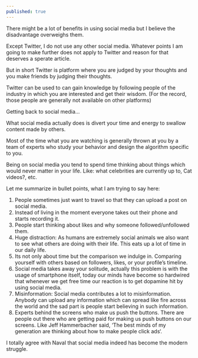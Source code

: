 ```yaml
---
published: true
---
```

There might be a lot of benefits in using social media but I believe the disadvantage overweighs them.

Except Twitter, I do not use any other social media. Whatever points I am going to make further does not apply to Twitter and reason for that deserves a sperate article.

But in short Twitter is platform where you are judged by your thoughts and you make friends by judging their thoughts.

Twitter can be used to can gain knowledge by following people of the industry in which you are interested and get their wisdom. (For the record, those people are generally not available on other platforms)

Getting back to social media…

What social media actually does is divert your time and energy to swallow content made by others.

Most of the time what you are watching is generally thrown at you by a team of experts who study your behavior and design the algorithm specific to you.

Being on social media you tend to spend time thinking about things which would never matter in your life. Like: what celebrities are currently up to, Cat videos?, etc.

Let me summarize in bullet points, what I am trying to say here:

1. People sometimes just want to travel so that they can upload a post on social media. 
2. Instead of living in the moment everyone takes out their phone and starts recording it.
3. People start thinking about likes and why someone followed/unfollowed them.
4. Huge distraction: As humans are extremely social animals we also want to see what others are doing with their life. This eats up a lot of time in our daily life.
5. Its not only about time but the comparison we indulge in. Comparing yourself with others based on followers, likes, or your profile’s timeline.
6. Social media takes away your solitude, actually this problem is with the usage of smartphone itself, today our minds have become so hardwired that whenever we get free time our reaction is to get dopamine hit by using social media.
7. Misinformation: Social media contributes a lot to misinformation. Anybody can upload any information which can spread like fire across the world and the sad part is people start believing in such information.
8. Experts behind the screens who make us push the buttons. There are people out there who are getting paid for making us push buttons on our screens. Like Jeff Hammerbacher said, ‘The best minds of my generation are thinking about how to make people click ads‘.

I totally agree with Naval that social media indeed has become the modern struggle.
